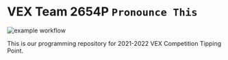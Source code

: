 # VEX Team 2654P `Pronounce This`

![example workflow](https://github.com/ad101-lab/pronounce-this/actions/workflows/c-cpp.yml/badge.svg)

This is our programming repository for 2021-2022 VEX Competition Tipping Point.  
